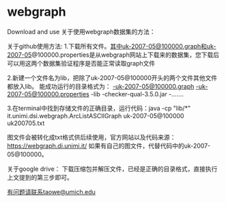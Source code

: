 # webgraph
Download and use
关于使用webgraph数据集的方法：

关于github使用方法:
1.下载所有文件。其中uk-2007-05@100000.graph和uk-2007-05@100000.properties是从webgraph网站上下载来的数据集，您下载后可以用这两个数据集验证程序是否能正常读取graph文件

2.新建一个文件名为lib，把除了uk-2007-05@100000开头的两个文件其他文件都放入lib。
  能成功运行的目录格式为：
    -uk-2007-05@100000.graph
    -uk-2007-05@100000.properties
    -lib
      -checker-qual-3.5.0.jar
      -.......
      
 3.在terminal中找到存储文件的正确目录，运行代码：java -cp "lib/*" it.unimi.dsi.webgraph.ArcListASCIIGraph uk-2007-05@100000 uk200705.txt
 
  图文件会被转化成txt格式供后续使用，官方网站以及代码来源：https://webgraph.di.unimi.it/
  如果有自己的图文件，代替代码中的uk-2007-05@100000。
  
  关于google drive：
  下载压缩包并解压文件，已经是正确的目录格式，直接执行上文提到的第三步即可。
  
  有问题请联系taowe@umich.edu
